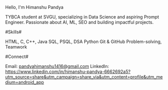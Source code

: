 Hello, I'm Himanshu Pandya

TYBCA student at SVGU, specializing in Data Science and aspiring Prompt Engineer. Passionate about AI, ML, SEO and building impactful projects.

#Skills#

HTML, C, C++, Java
SQL, PSQL, DSA Python
Git & GitHub
Problem-solving, Teamwork

#Connect#

Email: pandyahimanshu1416@gmail.com
LinkedIn: https://www.linkedin.com/in/himanshu-pandya-6662692a5?utm_source=share&utm_campaign=share_via&utm_content=profile&utm_medium=android_app

